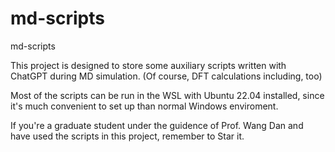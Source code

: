 # md-scripts
md-scripts

This project is designed to store some auxiliary scripts written with ChatGPT during MD simulation.
(Of course, DFT calculations including, too)

Most of the scripts can be run in the WSL with Ubuntu 22.04 installed, since it's much convenient to set up than normal Windows enviroment. 

If you're a graduate student under the guidence of Prof. Wang Dan and have used the scripts in this project, remember to Star it.
